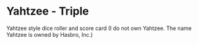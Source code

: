 # Yahtzee - Triple
Yahtzee style dice roller and score card
(I do not own Yahtzee. The name Yahtzee is owned by Hasbro, Inc.)
